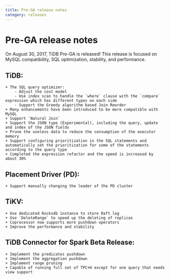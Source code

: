 ```yaml
---
title: Pre-GA release notes
category: releases
---
```


# Pre-GA release notes

On August 30, 2017, TiDB Pre-GA is released! This release is focused on MySQL compatibility, SQL optimization, stability, and performance.

## TiDB:
    + The SQL query optimizer:
        - Adjust the cost model
        - Use index scan to handle the `where` clause with the `compare` expression which has different types on each side
        - Support the Greedy algorithm based Join Reorder
    + Many enhancements have been introduced to be more compatible with MySQL
    + Support `Natural Join`
    + Support the JSON type (Experimental), including the query, update and index of the JSON fields
    + Prune the useless data to reduce the consumption of the executor memory 
    + Support configuring prioritization in the SQL statements and automatically set the prioritization for some of the statements according to the query type
    + Completed the expression refactor and the speed is increased by about 30%

## Placement Driver (PD):
    + Support manually changing the leader of the PD cluster

## TiKV:
    + Use dedicated Rocksdb instance to store Raft log
    + Use `DeleteRange` to speed up the deleting of replicas
    + Coprocessor now supports more pushdown operators
    + Improve the performance and stability

## TiDB Connector for Spark Beta Release:
    + Implement the predicates pushdown
    + Implement the aggregation pushdown
    + Implement range pruning
    + Capable of running full set of TPC+H except for one query that needs view support